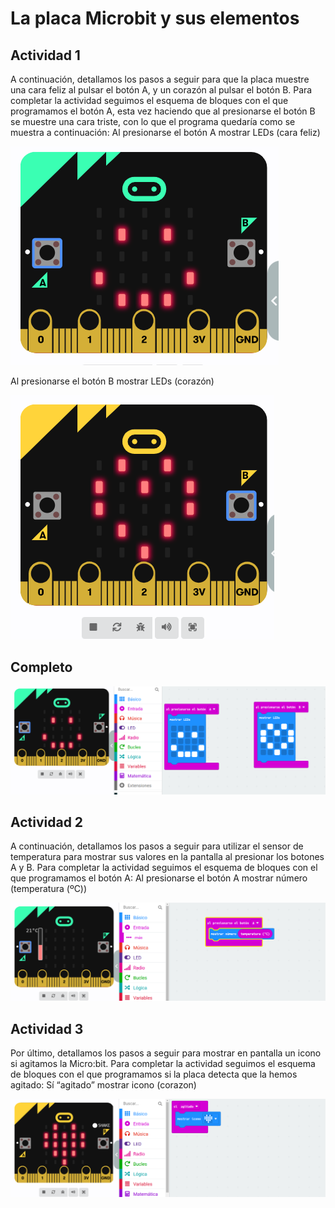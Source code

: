 # La placa Microbit y sus elementos
## Actividad 1
A continuación, detallamos los pasos a seguir para que la placa muestre una cara
feliz al pulsar el botón A, y un corazón al pulsar el botón B.
Para completar la actividad seguimos el esquema de bloques con el que
programamos el botón A, esta vez haciendo que al presionarse el botón B se
muestre una cara triste, con lo que el programa quedaría como se muestra a
continuación:
Al presionarse el botón A
mostrar LEDs (cara feliz)

![image](feliz.png)

Al presionarse el botón B
mostrar LEDs (corazón)

![image](corazon.png)

## Completo

![image](ejercicio1.png)

## Actividad 2
A continuación, detallamos los pasos a seguir para utilizar el sensor de
temperatura para mostrar sus valores en la pantalla al presionar los botones A y B.
Para completar la actividad seguimos el esquema de bloques con el que
programamos el botón A:
Al presionarse el botón A
mostrar número (temperatura (ºC))

![image](ejercicio2.png)

## Actividad 3
Por último, detallamos los pasos a seguir para mostrar en pantalla un icono si
agitamos la Micro:bit.
Para completar la actividad seguimos el esquema de bloques con el que
programamos si la placa detecta que la hemos agitado:
Sí “agitado”
mostrar icono (corazon)

![image](ejercicio3.png)
